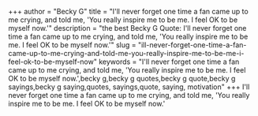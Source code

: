 +++
author = "Becky G"
title = "I'll never forget one time a fan came up to me crying, and told me, 'You really inspire me to be me. I feel OK to be myself now.'"
description = "the best Becky G Quote: I'll never forget one time a fan came up to me crying, and told me, 'You really inspire me to be me. I feel OK to be myself now.'"
slug = "ill-never-forget-one-time-a-fan-came-up-to-me-crying-and-told-me-you-really-inspire-me-to-be-me-i-feel-ok-to-be-myself-now"
keywords = "I'll never forget one time a fan came up to me crying, and told me, 'You really inspire me to be me. I feel OK to be myself now.',becky g,becky g quotes,becky g quote,becky g sayings,becky g saying,quotes, sayings,quote, saying, motivation"
+++
I'll never forget one time a fan came up to me crying, and told me, 'You really inspire me to be me. I feel OK to be myself now.'
